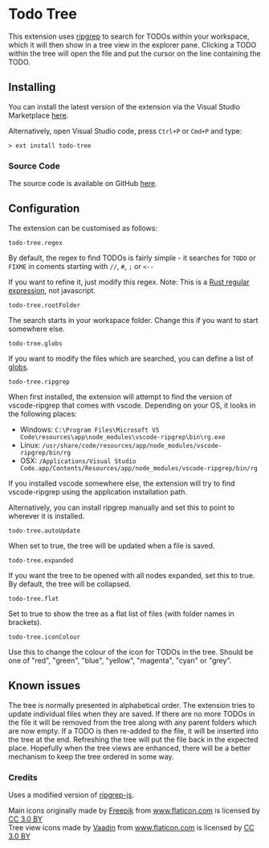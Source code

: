 # Todo Tree

This extension uses <a href="https://github.com/BurntSushi/ripgrep">ripgrep</a> to search for TODOs within your workspace, which it will then show in a tree view in the explorer pane. Clicking a TODO within the tree will open the file and put the cursor on the line containing the TODO.

## Installing

You can install the latest version of the extension via the Visual Studio Marketplace [here](https://marketplace.visualstudio.com/items?itemName=Gruntfuggly.todo-tree).

Alternatively, open Visual Studio code, press `Ctrl+P` or `Cmd+P` and type:

    > ext install todo-tree

### Source Code

The source code is available on GitHub [here](https://github.com/Gruntfuggly/todo-tree).

## Configuration

The extension can be customised as follows:

`todo-tree.regex`

By default, the regex to find TODOs is fairly simple - it searches for `TODO` or `FIXME` in coments starting with `//`, `#`, `;` or `<--`

If you want to refine it, just modify this regex. Note: This is a <a href="https://doc.rust-lang.org/regex/regex/index.html>">Rust regular expression</a>, not javascript.

`todo-tree.rootFolder`

The search starts in your workspace folder. Change this if you want to start somewhere else.

`todo-tree.globs`

If you want to modify the files which are searched, you can define a list of <a href="https://www.npmjs.com/package/glob">globs</a>.

`todo-tree.ripgrep`

When first installed, the extension will attempt to find the version of vscode-ripgrep that comes with vscode. Depending on your OS, it looks in the following places:

* Windows: `C:\Program Files\Microsoft VS Code\resources\app\node_modules\vscode-ripgrep\bin\rg.exe`
* Linux: `/usr/share/code/resources/app/node_modules/vscode-ripgrep/bin/rg`
* OSX: `/Applications/Visual Studio Code.app/Contents/Resources/app/node_modules/vscode-ripgrep/bin/rg`

If you installed vscode somewhere else, the extension will try to find vscode-ripgrep using the application installation path.

Alternatively, you can install ripgrep manually and set this to point to wherever it is installed.

`todo-tree.autoUpdate`

When set to true, the tree will be updated when a file is saved.

`todo-tree.expanded`

If you want the tree to be opened with all nodes expanded, set this to true. By default, the tree will be collapsed.

`todo-tree.flat`

Set to true to show the tree as a flat list of files (with folder names in brackets).

`todo-tree.iconColour`

Use this to change the colour of the icon for TODOs in the tree. Should be one of "red", "green", "blue", "yellow", "magenta", "cyan" or "grey".

## Known issues

The tree is normally presented in alphabetical order. The extension tries to update individual files when they are saved. If there are no more TODOs in the file it will be removed from the tree
along with any parent folders which are now empty. If a TODO is then re-added to the file, it will be inserted into the tree at the end. Refreshing the tree will put the file back in the expected place. Hopefully when the tree views are enhanced, there will be a better mechanism to keep the tree ordered in some way.

### Credits

Uses a modified version of <a href="https://www.npmjs.com/package/ripgrep-js">ripgrep-js</a>.

<div>Main icons originally made by <a href="http://www.freepik.com" title="Freepik">Freepik</a> from <a href="https://www.flaticon.com/" title="Flaticon">www.flaticon.com</a> is licensed by <a href="http://creativecommons.org/licenses/by/3.0/" title="Creative Commons BY 3.0" target="_blank">CC 3.0 BY</a></div>

<div>Tree view icons made by <a href="https://www.flaticon.com/authors/vaadin" title="Vaadin">Vaadin</a> from <a href="https://www.flaticon.com/" title="Flaticon">www.flaticon.com</a> is licensed by <a href="http://creativecommons.org/licenses/by/3.0/" title="Creative Commons BY 3.0" target="_blank">CC 3.0 BY</a></div>